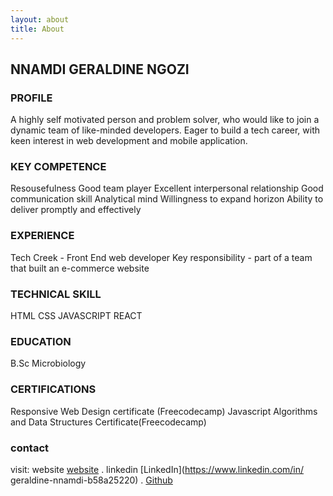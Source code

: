 ```yaml
---
layout: about
title: About
---
```


## NNAMDI GERALDINE NGOZI

### PROFILE
A highly self motivated person and problem solver, who would like to join a dynamic team of like-minded developers. Eager to build a tech career, with keen interest in web development and mobile application.
 
### KEY COMPETENCE
Resousefulness
Good team player
Excellent interpersonal relationship
Good communication skill
Analytical mind
Willingness to expand horizon
Ability to deliver promptly and effectively


### EXPERIENCE
Tech Creek - Front End web developer
Key responsibility - part of a team that built an e-commerce website

### TECHNICAL SKILL
HTML
CSS
JAVASCRIPT
REACT

### EDUCATION
B.Sc Microbiology

### CERTIFICATIONS
Responsive Web Design certificate (Freecodecamp)
Javascript Algorithms and Data Structures Certificate(Freecodecamp)




### contact
visit:
 website [website](https://nnamdingozi.github.io) 
 . linkedin [LinkedIn](https://www.linkedin.com/in/
geraldine-nnamdi-b58a25220)
 . [Github](https://github.com/Nnamdingozi)



